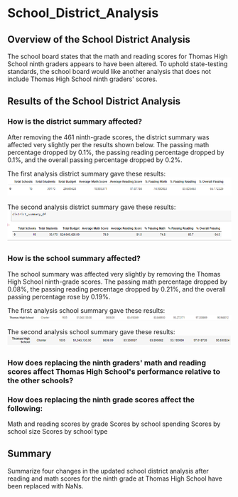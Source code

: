 # School_District_Analysis

## Overview of the School District Analysis

The school board states that the math and reading scores for Thomas High School ninth graders appears to have been altered. To uphold state-testing standards, the school board would like another analysis that does not include Thomas High School ninth graders' scores. 

## Results of the School District Analysis

### How is the district summary affected?

After removing the 461 ninth-grade scores, the district summary was affected very slightly per the results shown below. 
The passing math percentage dropped by 0.1%, the passing reading percentage dropped by 0.1%, and the overall passing percentage dropped by 0.2%. 

The first analysis district summary gave these results:
![1st District Summary](https://github.com/jcourt99/School_District_Analysis/blob/main/Resources/District_Summary1a.PNG)

The second analysis district summary gave these results:
![2nd District Summary](https://github.com/jcourt99/School_District_Analysis/blob/main/Resources/District_Summary2.PNG)


### How is the school summary affected?

The school summary was affected very slightly by removing the Thomas High School ninth-grade scores. The passing math percentage dropped  by 0.08%, the passing reading percentage dropped by 0.21%, and the overall passing percentage rose by 0.19%. 

The first analysis school summary gave these results:
![1st School Summary](https://github.com/jcourt99/School_District_Analysis/blob/main/Resources/School_Summary1a.PNG)

The second analysis school summary gave these results:
![2nd School Summary](https://github.com/jcourt99/School_District_Analysis/blob/main/Resources/School_Summary2a.PNG)

### How does replacing the ninth graders' math and reading scores affect Thomas High School's performance relative to the other schools?

### How does replacing the ninth grade scores affect the following:
Math and reading scores by grade
Scores by school spending
Scores by school size
Scores by school type

## Summary
Summarize four changes in the updated school district analysis after reading and math scores for the ninth grade at Thomas High School have been replaced with NaNs.
